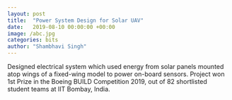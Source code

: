 ```yaml
---
layout: post
title:  "Power System Design for Solar UAV"
date:   2019-08-10 00:00:00 +00:00
image: /abc.jpg
categories: bits
author: "Shambhavi Singh"
---
```

Designed electrical system which used energy from solar panels mounted atop wings of a fixed-wing model to power on-board sensors. Project won 1st Prize in the Boeing BUILD Competition 2019, out of 82 shortlisted student teams at IIT Bombay, India.